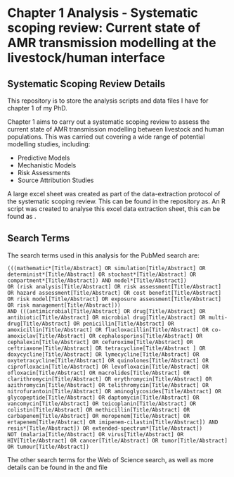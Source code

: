 # Chapter 1 Analysis - Systematic scoping review: Current state of AMR transmission modelling at the livestock/human interface 

## Systematic Scoping Review Details

This repository is to store the analysis scripts and data files I have for chapter 1 of my PhD. 

Chapter 1 aims to carry out a systematic scoping review to assess the current state of AMR transmission modelling between livestock and human populations. This was carried out covering a wide range of potential modelling studies, including:
- Predictive Models
- Mechanistic Models
- Risk Assessments
- Source Attribution Studies 

A large excel sheet was created as part of the data-extraction protocol of the systematic scoping review. This can be found in the repository as. An R script was created to analyse this excel data extraction sheet, this can be found as . 

## Search Terms
The search terms used in this analysis for the PubMed search are: 
```
(((mathematic*[Title/Abstract] OR simulation[Title/Abstract] OR determinist*[Title/Abstract] OR stochast*[Title/Abstract] OR compartment*[Title/Abstract]) AND model*[Title/Abstract])
OR (risk analysis[Title/Abstract] OR risk assessment[Title/Abstract] OR hazard assessment[Title/Abstract] OR cost benefit[Title/Abstract] OR risk model[Title/Abstract] OR exposure assessment[Title/Abstract] OR risk management[Title/Abstract]))
AND (((antimicrobial[Title/Abstract] OR drug[Title/Abstract] OR antibiotic[Title/Abstract] OR microbial drug[Title/Abstract] OR multi-drug[Title/Abstract] OR penicillin[Title/Abstract] OR amoxicillin[Title/Abstract] OR flucloxacillin[Title/Abstract] OR co-amoxiclav[Title/Abstract] OR cephalosporins[Title/Abstract] OR cephalexin[Title/Abstract] OR cefuroxime[Title/Abstract] OR ceftriaxone[Title/Abstract] OR tetracycline[Title/Abstract ] OR doxycycline[Title/Abstract] OR lymecycline[Title/Abstract] OR oxytetracycline[Title/Abstract] OR quinolones[Title/Abstract] OR ciprofloxacin[Title/Abstract] OR levofloxacin[Title/Abstract] OR ofloxacin[Title/Abstract] OR macrolides[Title/Abstract] OR clarithromycin[Title/Abstract] OR erythromycin[Title/Abstract] OR azithromycin[Title/Abstract] OR telithromycin[Title/Abstract] OR nitrofurantoin[Title/Abstract] OR aminoglycosides[Title/Abstract] OR glycopeptide[Title/Abstract] OR daptomycin[Title/Abstract] OR vancomycin[Title/Abstract] OR teicoplanin[Title/Abstract] OR colistin[Title/Abstract] OR methicillin[Title/Abstract] OR carbapenem[Title/Abstract] OR meropenem[Title/Abstract] OR ertapenem[Title/Abstract] OR imipenem-cilastin[Title/Abstract]) AND resis*[Title/Abstract]) OR extended-spectrum*[Title/Abstract])
NOT (malaria[Title/Abstract] OR virus[Title/Abstract] OR HIV[Title/Abstract] OR cancer[Title/Abstract] OR tumor[Title/Abstract] OR tumour[Title/Abstract])

```

The other search terms for the Web of Science search, as well as more details can be found in the and file 
